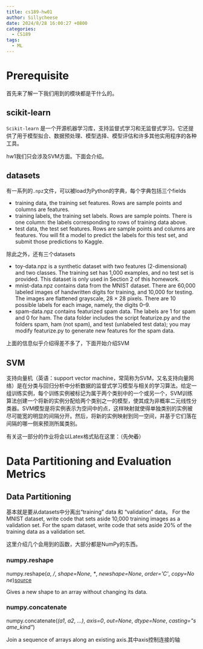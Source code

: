 ```yaml
---
title: cs189-hw01
author: Sillycheese
date: 2024/8/28 16:00:27 +0800
categories:
  - CS189
tags:
  - ML
---
```

# Prerequisite

首先来了解一下我们用到的模块都是干什么的。

## scikit-learn

`Scikit-learn` 是一个开源机器学习库，支持监督式学习和无监督式学习。它还提供了用于模型拟合、数据预处理、模型选择、模型评估和许多其他实用程序的各种工具。

hw1我们只会涉及SVM方面。下面会介绍。

## datasets

有一系列的`.npz`文件，可以被load为Python的字典，每个字典包括三个fields

- training data, the training set features. Rows are sample points and columns are features.
- training labels, the training set labels. Rows are sample points. There is one column: the labels corresponding to rows of training data above.
- test data, the test set features. Rows are sample points and columns are features. You will fit a model to predict the labels for this test set, and submit those predictions to Kaggle.

除此之外，还有三个datasets

- toy-data.npz is a synthetic dataset with two features (2-dimensional) and two classes. The training set has 1,000 examples, and no test set is provided. This dataset is only used in Section 2 of this homework.
- mnist-data.npz contains data from the MNIST dataset. There are 60,000 labeled images of handwritten digits for training, and 10,000 for testing. The images are flattened grayscale, 28 × 28 pixels. There are 10 possible labels for each image, namely, the digits 0–9.
- spam-data.npz contains featurized spam data. The labels are 1 for spam and 0 for ham. The data folder includes the script featurize.py and the folders spam, ham (not spam), and test (unlabeled test data); you may modify featurize.py to generate new features for the spam data.

上面的信息似乎介绍得差不多了，下面开始介绍SVM

## SVM

支持向量机（英语：support vector machine，常简称为SVM，又名支持向量网络）是在分类与回归分析中分析数据的监督式学习模型与相关的学习算法。给定一组训练实例，每个训练实例被标记为属于两个类别中的一个或另一个，SVM训练算法创建一个将新的实例分配给两个类别之一的模型，使其成为非概率二元线性分类器。SVM模型是将实例表示为空间中的点，这样映射就使得单独类别的实例被尽可能宽的明显的间隔分开。然后，将新的实例映射到同一空间，并基于它们落在间隔的哪一侧来预测所属类别。

有关这一部分的作业将会以Latex格式贴在这里：（~~先欠着~~）

# Data Partitioning and Evaluation Metrics

## Data Partitioning

基本就是要从datasets中分离出“training” data 和 “validation” data。
For the MNIST dataset, write code that sets aside 10,000 training images as a validation set. 
For the spam dataset, write code that sets aside 20% of the training data as a validation set.

这里介绍几个会用到的函数，大部分都是NumPy的东西。

### numpy.reshape

numpy.reshape(_a_, _/_, _shape=None_, _*_, _newshape=None_, _order='C'_, _copy=None_)[source](https://github.com/numpy/numpy/blob/v2.1.0/numpy/_core/fromnumeric.py#L215-L328)

Gives a new shape to an array without changing its data.

### numpy.concatenate[](https://numpy.org/doc/stable/reference/generated/numpy.concatenate.html#numpy-concatenate "Link to this heading")

numpy.concatenate(_(a1_, _a2_, _...)_, _axis=0_, _out=None_, _dtype=None_, _casting="same_kind"_)

Join a sequence of arrays along an existing axis.其中axis控制连接的轴

